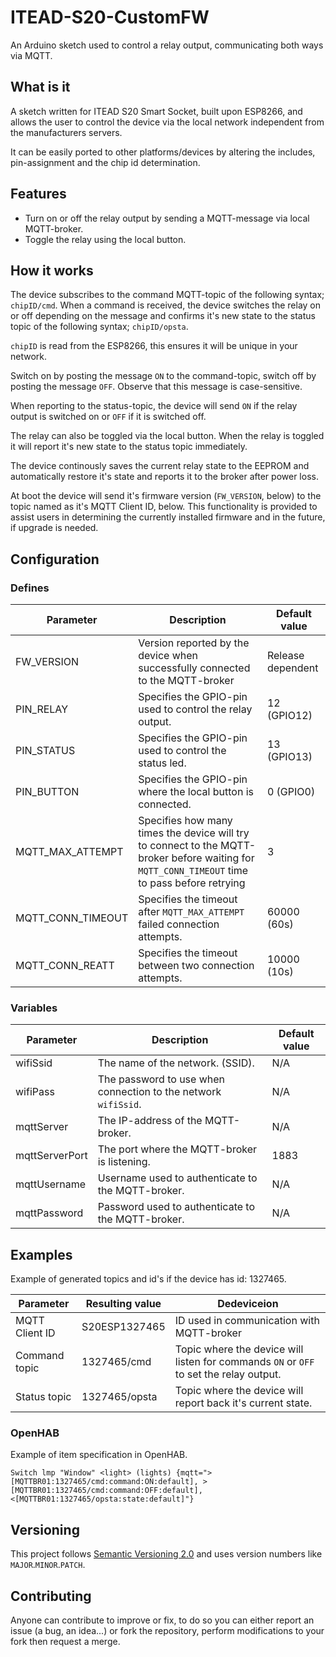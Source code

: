 # ITEAD-S20-CustomFW

An Arduino sketch used to control a relay output, communicating both ways via MQTT.

## What is it

A sketch written for ITEAD S20 Smart Socket, built upon ESP8266, and allows the user to control the device via the local network independent from the manufacturers servers.

It can be easily ported to other platforms/devices by altering the includes, pin-assignment and the chip id determination.

## Features

- Turn on or off the relay output by sending a MQTT-message via local MQTT-broker.
- Toggle the relay using the local button.

## How it works

The device subscribes to the command MQTT-topic of the following syntax; `chipID/cmd`. When a command is received, the device switches the relay on or off depending on the message and confirms it's new state to the status topic of the following syntax; `chipID/opsta`.

`chipID` is read from the ESP8266, this ensures it will be unique in your network.

Switch on by posting the message `ON` to the command-topic, switch off by posting the message `OFF`. Observe that this message is case-sensitive.

When reporting to the status-topic, the device will send `ON` if the relay output is switched on or `OFF` if it is switched off.

The relay can also be toggled via the local button. When the relay is toggled it will report it's new state to the status topic immediately.

The device continously saves the current relay state to the EEPROM and automatically restore it's state and reports it to the broker after power loss.

At boot the device will send it's firmware version (`FW_VERSION`, below) to the topic named as it's MQTT Client ID, below. This functionality is provided to assist users in determining the currently installed firmware and in the future, if upgrade is needed.

## Configuration

### Defines

| Parameter | Description | Default value |
| --- | --- | --- |
| FW_VERSION | Version reported by the device when successfully connected to the MQTT-broker | Release dependent |
| PIN_RELAY | Specifies the GPIO-pin used to control the relay output. | 12 (GPIO12) |
| PIN_STATUS | Specifies the GPIO-pin used to control the status led. | 13 (GPIO13) |
| PIN_BUTTON | Specifies the GPIO-pin where the local button is connected. | 0 (GPIO0) |
| MQTT_MAX_ATTEMPT | Specifies how many times the device will try to connect to the MQTT-broker before waiting for `MQTT_CONN_TIMEOUT` time to pass before retrying | 3 |
| MQTT_CONN_TIMEOUT | Specifies the timeout after `MQTT_MAX_ATTEMPT` failed connection attempts. | 60000 (60s) |
| MQTT_CONN_REATT | Specifies the timeout between two connection attempts. | 10000 (10s) |

### Variables

| Parameter | Description | Default value |
| --- | --- | --- |
| wifiSsid | The name of the network. (SSID). | N/A |
| wifiPass | The password to use when connection to the network `wifiSsid`. | N/A |
| mqttServer | The IP-address of the MQTT-broker. | N/A |
| mqttServerPort | The port where the MQTT-broker is listening. | 1883 |
| mqttUsername | Username used to authenticate to the MQTT-broker. | N/A |
| mqttPassword | Password used to authenticate to the MQTT-broker. | N/A |

## Examples

Example of generated topics and id's if the device has id: 1327465.

| Parameter | Resulting value | Dedeviceion |
| --- | --- | --- |
| MQTT Client ID | S20ESP1327465 | ID used in communication with MQTT-broker |
| Command topic | 1327465/cmd | Topic where the device will listen for commands `ON` or `OFF` to set the relay output. |
| Status topic | 1327465/opsta | Topic where the device will report back it's current state. |

### OpenHAB

Example of item specification in OpenHAB.

```
Switch lmp "Window" <light> (lights) {mqtt=">[MQTTBR01:1327465/cmd:command:ON:default], >[MQTTBR01:1327465/cmd:command:OFF:default], <[MQTTBR01:1327465/opsta:state:default]"}
```

## Versioning

This project follows [Semantic Versioning 2.0](https://semver.org/) and uses version numbers like `MAJOR`.`MINOR`.`PATCH`.

## Contributing

Anyone can contribute to improve or fix, to do so you can either report an issue (a bug, an idea...) or fork the repository, perform modifications to your fork then request a merge.
